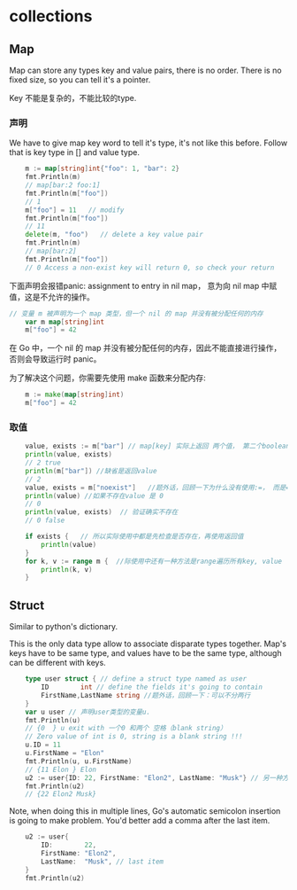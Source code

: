 # collections


## Map

Map can store any types key and value pairs, there is no order. There is no fixed size, so you can tell it's a pointer.

Key 不能是复杂的，不能比较的type.

### 声明

We have to give map key word to tell it's type, it's not like this before. Follow that is key type in [] and value type.

```go
	m := map[string]int{"foo": 1, "bar": 2} 
	fmt.Println(m)
    // map[bar:2 foo:1]
    fmt.Println(m["foo"])
    // 1
	m["foo"] = 11   // modify
	fmt.Println(m["foo"])
    // 11
	delete(m, "foo")   // delete a key value pair
	fmt.Println(m)
    // map[bar:2]
	fmt.Println(m["foo"])
    // 0 Access a non-exist key will return 0, so check your return
```

下面声明会报错panic: assignment to entry in nil map， 意为向 nil map 中赋值，这是不允许的操作。
```go
// 变量 m 被声明为一个 map 类型，但一个 nil 的 map 并没有被分配任何的内存
	var m map[string]int
	m["foo"] = 42
```
在 Go 中，一个 nil 的 map 并没有被分配任何的内存，因此不能直接进行操作，否则会导致运行时 panic。

为了解决这个问题，你需要先使用 make 函数来分配内存:
```go
	m := make(map[string]int)
	m["foo"] = 42
```

### 取值
```go
	value, exists := m["bar"] // map[key] 实际上返回 两个值， 第二个boolean表示是否存在。
	println(value, exists)
	// 2 true
	println(m["bar"]) //缺省是返回value
	// 2 
	value, exists = m["noexist"]   //题外话，回顾一下为什么没有使用:=， 而是=
	println(value) //如果不存在value 是 0
	// 0  
	println(value, exists)  // 验证确实不存在
	// 0 false

	if exists {   // 所以实际使用中都是先检查是否存在，再使用返回值
		println(value)
	}
	for k, v := range m {  //际使用中还有一种方法是range遍历所有key, value
		println(k, v)
	}
```
## Struct

Similar to python's dictionary. 

This is the only data type allow to associate disparate types together. Map's keys have to be same type, and values have to be the same type, although can be different with keys.

```go
	type user struct { // define a struct type named as user
		ID        int // define the fields it's going to contain
		FirstName,LastName string //题外话，回顾一下：可以不分两行
	}
	var u user // 声明user类型的变量u.
	fmt.Println(u)
    // {0  } u exit with 一个0 和两个 空格（blank string）
    // Zero value of int is 0, string is a blank string !!!
    u.ID = 11
	u.FirstName = "Elon"
	fmt.Println(u, u.FirstName)
    // {11 Elon } Elon
    u2 := user{ID: 22, FirstName: "Elon2", LastName: "Musk"} // 另一种方法声明user类型的变量u2，同时付值
	fmt.Println(u2)
    // {22 Elon2 Musk}
```
Note, when doing this in multiple lines, Go's automatic semicolon insertion is going to make problem.  You'd better add a comma after the last item.
```go
	u2 := user{
		ID:        22,
		FirstName: "Elon2",
		LastName:  "Musk", // last item
	}
	fmt.Println(u2)
```
